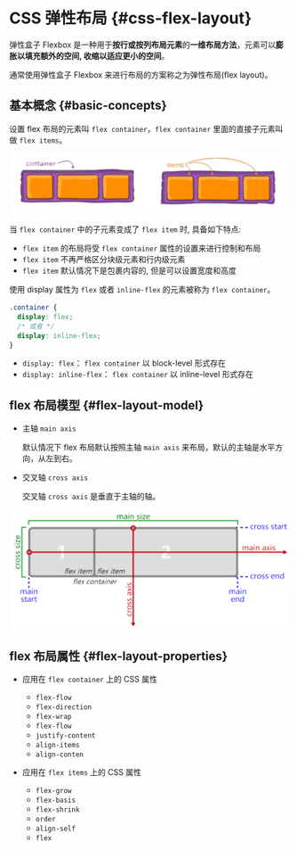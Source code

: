 # CSS 弹性布局 {#css-flex-layout}

弹性盒子 Flexbox 是一种用于**按行或按列布局元素**的**一维布局方法**，元素可以**膨胀以填充额外的空间, 收缩以适应更小的空间**。

通常使用弹性盒子 Flexbox 来进行布局的方案称之为弹性布局(flex layout)。

## 基本概念 {#basic-concepts}

设置 flex 布局的元素叫 `flex container`，`flex container` 里面的直接子元素叫做 `flex items`。

![](images/flex/container-and-items.png)

当 `flex container` 中的子元素变成了 `flex item` 时, 具备如下特点:

- `flex item` 的布局将受 `flex container` 属性的设置来进行控制和布局
- `flex item` 不再严格区分块级元素和行内级元素
- `flex item` 默认情况下是包裹内容的, 但是可以设置宽度和高度

使用 display 属性为 `flex` 或者 `inline-flex` 的元素被称为 `flex container`。

```css
.container {
  display: flex;
  /* 或者 */
  display: inline-flex;
}
```

- `display: flex`： `flex container` 以 block-level 形式存在
- `display: inline-flex`： `flex container` 以 inline-level 形式存在

## flex 布局模型 {#flex-layout-model}

- 主轴 `main axis`

  默认情况下 flex 布局默认按照主轴 `main axis` 来布局，默认的主轴是水平方向，从左到右。

- 交叉轴 `cross axis`

  交叉轴 `cross axis` 是垂直于主轴的轴。

![](images/flex/flex-layout-model.png)

## flex 布局属性 {#flex-layout-properties}

- 应用在 `flex container` 上的 CSS 属性

  - `flex-flow`
  - `flex-direction`
  - `flex-wrap`
  - `flex-flow`
  - `justify-content`
  - `align-items`
  - `align-conten`

- 应用在 `flex items` 上的 CSS 属性
  - `flex-grow`
  - `flex-basis`
  - `flex-shrink`
  - `order`
  - `align-self`
  - `flex`
